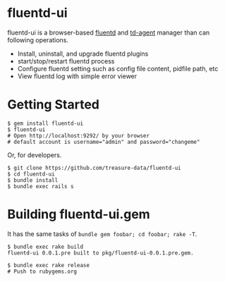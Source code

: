# fluentd-ui

fluentd-ui is a browser-based [fluentd](http://fluentd.org/) and [td-agent](http://docs.treasuredata.com/articles/td-agent) manager than can following operations.

* Install, uninstall, and upgrade fluentd plugins
* start/stop/restart fluentd process
* Configure fluentd setting such as config file content, pidfile path, etc
* View fluentd log with simple error viewer

# Getting Started

    $ gem install fluentd-ui
    $ fluentd-ui
    # Open http://localhost:9292/ by your browser
    # default account is username="admin" and password="changeme"

Or, for developers.

    $ git clone https://github.com/treasure-data/fluentd-ui
    $ cd fluentd-ui
    $ bundle install
    $ bundle exec rails s

# Building fluentd-ui.gem

It has the same tasks of `bundle gem foobar; cd foobar; rake -T`.

    $ bundle exec rake build
    fluentd-ui 0.0.1.pre built to pkg/fluentd-ui-0.0.1.pre.gem.

    $ bundle exec rake release
    # Push to rubygems.org

